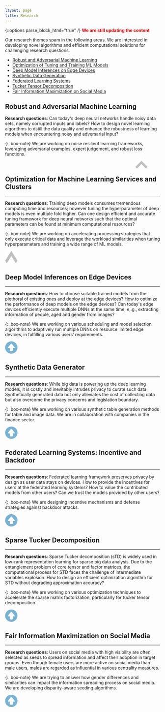 ```yaml
---
layout: page
title: Research
---
```

{::options parse_block_html="true" /}
<a name="top"></a> 
<span style="color:red">**We are still updating the content**</span>

Our research themes spam in the following areas. We are interested in developing novel algorithms and efficient computational solutions for challenging research questions.
- [Robust and Adversarial Machine Learning](#Robust)
- [Optimization of Tuning and Training ML Models](#Tune)
- [Deep Model Inferences on Edge Devices](#EdgeInf)
- [Synthetic Data Generation](#GAN)
- [Federated Learning Systems](#Federated)
- [Tucker Tensor Decomposition](#Tucker)
- [Fair Information Maximization on Social Media](#FairIM)


## Robust and Adversarial Machine Learning<a name="Robust"></a> 

**Research questions**: Can today's deep neural networks handle noisy data sets, namely corrupted inputs and labels? How to design novel learning algorithms to dstill the data quality and enhance the robustness of learning models when encountering noisy and adversarial input? 

{: .box-note}
We are working on noise resilient learning frameworks, leveraging adversarial examples, expert judgement, and robust loss functions.


<figure>
 <a href="#top">
  <img src="/images/up.png" alt="top" style="float: right;" width="40" height="25">
 </a>
</figure>

<br>


## Optimization for Machine Learning Services and Clusters<a name="Tune"></a> 
-----
**Research questions**: Training deep models consumes tremendous computing time and resources; however tuning the hyperparameter of deep models is even multiple fold higher. Can one design efficient and accurate tuning framework for deep neural networks such that the optimal parameters can be found at minimum computational resources?

{: .box-note}
We are working on accelerating processing strategies that only execute critical data and leverage the workload similarities when tuning hyperparameters and training a wide range of ML models.  


<a href="#top">
 <img alt="top" src="images/up.png" width="40" height="40">
</a>


## Deep Model Inferences on Edge Devices<a name="EdgeInf"></a> 
----
**Research questions**: How to choose suitable trained models from the plethoral of existing ones and deploy at the edge devices? How to optimize the performance of deep models on the edge devices? Can today's edge devices efficiently execute multiple DNNs at the same time, e,.g., extracting information of people, aged and gender from images?

{: .box-note}
We are working on various scheduling and model selection algorithms to adaptively run multiple DNNs on resource limited edge devices, in fulfilling various users’ requirements. 
 

<a href="#top">
         <img alt="top" src="/images/top.png" width="40" height="40">
</a>


## Synthetic Data Generator<a name="GAN"></a> 
-----
**Research questions**: While big data is powering up the deep learning models, it is costly and inevitably intrudes privacy to curate such data. Synthetically generated data not only alleviates the cost of collecting data but also overcome the privacy concerns and legislation boundary.

{: .box-note}
We are working on various synthetic table generation methods for table and image data. We are in collaboration with companies in the finance sector. 

<a href="#top">
         <img alt="top" src="/images/top.png" width="40" height="40">
</a>


## Federated Learning Systems: Incentive and Backdoor<a name="Federated"></a> 
-----
**Research questions**: Federated learning framework preserves privacy by design as user data stays on devices. How to provide the incentives for users at the federated learning systems? How to value the contributed models from other users? Can we trust the models provided by other users?

{: .box-note}
We are designing incentive mechanisms and defense strategies against backdoor attacks. 

<a href="#top">
         <img alt="top" src="/images/top.png" width="40" height="40">
</a>


## Sparse Tucker Decomposition <a name="Tucker"></a> 
-----
**Research questions**: Sparse Tucker decomposition (sTD) is widely used in low-rank representation learning for sparse big data analysis. Due to the entanglement problem  of  core  tensor  and  factor  matrices,  the  computational process  for  STD  faces  the challenge of   intermediate  variables  explosion. How to design an efficient optimization algorithm for STD without degrading approximation accuracy?

{: .box-note}
We are working on various optimization techniques to accelerate the sparse matrix factorization, particularly for tucker tensor decomposition.

<a href="#top">
         <img alt="top" src="./images/top.png" width="40" height="40">
</a>


## Fair Information Maximization on Social Media<a name="FairIM"></a> 
-----
**Research questions**: Users on social media with high visibility are often selected as seeds to spread information and affect their adoption in target groups. Even though female users are more active on social media than male users, males are regarded as influential in various centrality measures.

{: .box-note}
We are trying to answer how gender differences and similarities can impact the information spreading process on social media. We are developing  disparity-aware seeding algorithms.

<a href="#top">
         <img alt="top" src="/images/top.png" width="40" height="40">
</a>



